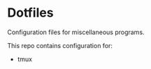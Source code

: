 # Dotfiles

Configuration files for miscellaneous programs.

This repo contains configuration for:
- tmux

